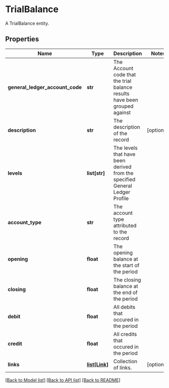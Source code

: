# TrialBalance

A TrialBalance entity.

## Properties
Name | Type | Description | Notes
------------ | ------------- | ------------- | -------------
**general_ledger_account_code** | **str** | The Account code that the trial balance results have been grouped against | 
**description** | **str** | The description of the record | [optional] 
**levels** | **list[str]** | The levels that have been derived from the specified General Ledger Profile | 
**account_type** | **str** | The account type attributed to the record | 
**opening** | **float** | The opening balance at the start of the period | 
**closing** | **float** | The closing balance at the end of the period | 
**debit** | **float** | All debits that occured in the period | 
**credit** | **float** | All credits that occured in the period | 
**links** | [**list[Link]**](Link.md) | Collection of links. | [optional] 

[[Back to Model list]](../README.md#documentation-for-models) [[Back to API list]](../README.md#documentation-for-api-endpoints) [[Back to README]](../README.md)


